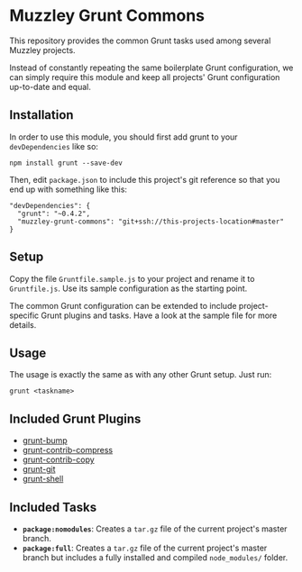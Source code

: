 # Muzzley Grunt Commons

This repository provides the common Grunt tasks used among several Muzzley projects.

Instead of constantly repeating the same boilerplate Grunt configuration, we can simply require this module and keep all projects' Grunt configuration up-to-date and equal.

## Installation

In order to use this module, you should first add grunt to your `devDependencies` like so:

    npm install grunt --save-dev

Then, edit `package.json` to include this project's git reference so that you end up with something like this:

    "devDependencies": {
      "grunt": "~0.4.2",
      "muzzley-grunt-commons": "git+ssh://this-projects-location#master"
    }

## Setup

Copy the file `Gruntfile.sample.js` to your project and rename it to `Gruntfile.js`. Use its sample configuration as the starting point.

The common Grunt configuration can be extended to include project-specific Grunt plugins and tasks. Have a look at the sample file for more details.

## Usage

The usage is exactly the same as with any other Grunt setup. Just run:

    grunt <taskname>

## Included Grunt Plugins

* [grunt-bump](https://github.com/vojtajina/grunt-bump)
* [grunt-contrib-compress](https://github.com/gruntjs/grunt-contrib-compress)
* [grunt-contrib-copy](https://github.com/gruntjs/grunt-contrib-copy)
* [grunt-git](https://github.com/rubenv/grunt-git)
* [grunt-shell](https://github.com/sindresorhus/grunt-shell)

## Included Tasks

* **`package:nomodules`**: Creates a `tar.gz` file of the current project's master branch.
* **`package:full`**: Creates a `tar.gz` file of the current project's master branch but includes a fully installed and compiled `node_modules/` folder.
